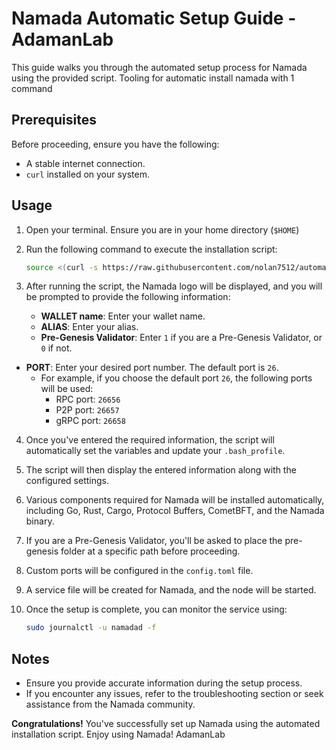 
# Namada Automatic Setup Guide - AdamanLab

This guide walks you through the automated setup process for Namada using the provided script.
Tooling for automatic install namada with 1 command 
## Prerequisites

Before proceeding, ensure you have the following:

- A stable internet connection.
- `curl` installed on your system.

## Usage

1. Open your terminal. Ensure you are in your home directory (`$HOME`)

2. Run the following command to execute the installation script:

    ```bash
    source <(curl -s https://raw.githubusercontent.com/nolan7512/automatic-install-namada/main/autoinstall)
    ```

  
3. After running the script, the Namada logo will be displayed, and you will be prompted to provide the following information:
   
   - **WALLET name**: Enter your wallet name.
   - **ALIAS**: Enter your alias.
   - **Pre-Genesis Validator**: Enter `1` if you are a Pre-Genesis Validator, or `0` if not.
  - **PORT**: Enter your desired port number. The default port is `26`.
    - For example, if you choose the default port `26`, the following ports will be used:
      - RPC port: `26656`
      - P2P port: `26657`
      - gRPC port: `26658`


4. Once you've entered the required information, the script will automatically set the variables and update your `.bash_profile`.

5. The script will then display the entered information along with the configured settings.

6. Various components required for Namada will be installed automatically, including Go, Rust, Cargo, Protocol Buffers, CometBFT, and the Namada binary.

7. If you are a Pre-Genesis Validator, you'll be asked to place the pre-genesis folder at a specific path before proceeding.

8. Custom ports will be configured in the `config.toml` file.

9. A service file will be created for Namada, and the node will be started.

10. Once the setup is complete, you can monitor the service using:

    ```bash
    sudo journalctl -u namadad -f
    ```

## Notes

- Ensure you provide accurate information during the setup process.
- If you encounter any issues, refer to the troubleshooting section or seek assistance from the Namada community.

**Congratulations!** You've successfully set up Namada using the automated installation script. Enjoy using Namada! AdamanLab

